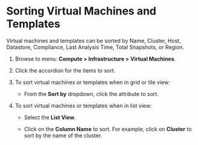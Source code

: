 # Sorting Virtual Machines and Templates

Virtual machines and templates can be sorted by Name, Cluster, Host,
Datastore, Compliance, Last Analysis Time, Total Snapshots, or Region.

1.  Browse to menu: **Compute > Infrastructure > Virtual Machines**.

2.  Click the accordion for the items to sort.

3.  To sort virtual machines or templates when in grid or tile view:

      - From the **Sort by** dropdown, click the attribute to sort.

4.  To sort virtual machines or templates when in list view:

      - Select the **List View**.

      - Click on the **Column Name** to sort. For example, click on
        **Cluster** to sort by the name of the cluster.
